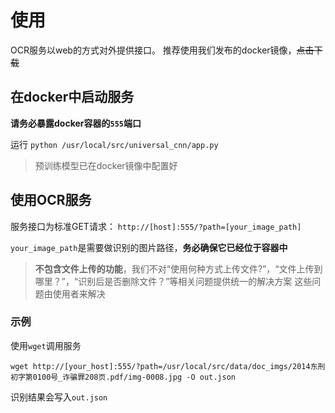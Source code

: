 
# 使用
OCR服务以web的方式对外提供接口。 推荐使用我们发布的docker镜像，~~点击下载~~

## 在docker中启动服务
**请务必暴露docker容器的`555`端口**

运行 `python /usr/local/src/universal_cnn/app.py`

> 预训练模型已在docker镜像中配置好

## 使用OCR服务
服务接口为标准GET请求：
`http://[host]:555/?path=[your_image_path]`

`your_image_path`是需要做识别的图片路径，**务必确保它已经位于容器中**

> **不包含文件上传的功能**，我们不对“使用何种方式上传文件?”，“文件上传到哪里？”，“识别后是否删除文件？”等相关问题提供统一的解决方案
> 这些问题由使用者来解决

### 示例
使用`wget`调用服务
``` shell
wget http://[your_host]:555/?path=/usr/local/src/data/doc_imgs/2014东刑初字第0100号_诈骗罪208页.pdf/img-0008.jpg -O out.json
```
识别结果会写入`out.json`
